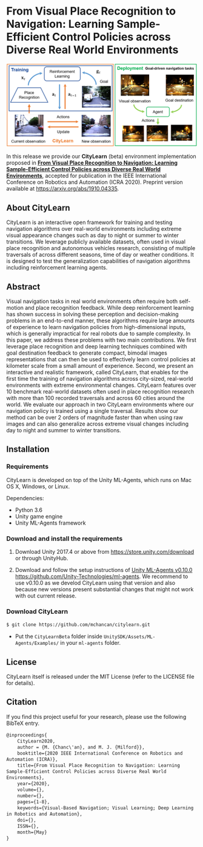 # From Visual Place Recognition to Navigation: Learning Sample-Efficient Control Policies across Diverse Real World Environments

![alt text](readme/citylearn.png "CityLearn")

In this release we provide our **CityLearn** (beta) environment implementation proposed in [**From Visual Place Recognition to Navigation: Learning Sample-Efficient Control Policies across Diverse Real World Environments**](https://arxiv.org/pdf/1910.04335.pdf), accepted for publication in the IEEE International Conference on Robotics and Automation (ICRA 2020). Preprint version available at https://arxiv.org/abs/1910.04335.

## About CityLearn

CityLearn is an interactive open framework for training and testing navigation algorithms over real-world environments including extreme visual appearance changes such as day to night or summer to winter transitions. We leverage publicly available datasets, often used in visual place recognition and autonomous vehicles research, consisting of multiple traversals of across different seasons, time of day or weather conditions. It is designed to test the generalization capabilities of navigation algorithms including reinforcement learning agents.

## Abstract

Visual navigation tasks in real world environments often require both self-motion and place recognition feedback. While deep reinforcement learning has shown success in solving these perception and decision-making problems in an end-to-end manner, these algorithms require large amounts of experience to learn navigation policies from high-dimensional inputs, which is generally impractical for real robots due to sample complexity. In this paper, we address these problems with two main contributions. We first leverage place recognition and deep learning techniques combined with goal destination feedback to generate compact, bimodal images representations that can then be used to effectively learn control policies at kilometer scale from a small amount of experience. Second, we present an interactive and realistic framework, called CityLearn, that enables for the first time the training of navigation algorithms across city-sized, real-world environments with extreme environmental changes. CityLearn features over 10 benchmark real-world datasets often used in place recognition research with more than 100 recorded traversals and across 60 cities around the world. We evaluate our approach in two CityLearn environments where our navigation policy is trained using a single traversal. Results show our method can be over 2 orders of magnitude faster than when using raw images and can also generalize across extreme visual changes including day to night and summer to winter transitions.

## Installation

### Requirements

CityLearn is developed on top of the Unity ML-Agents, which runs on Mac OS X, Windows, or Linux.

Dependencies:

* Python 3.6
* Unity game engine
* Unity ML-Agents framework

### Download and install the requirements

1. Download Unity 2017.4 or above from https://store.unity.com/download or through UnityHub.

2. Download and follow the setup instructions of [Unity ML-Agents v0.10.0](https://github.com/Unity-Technologies/ml-agents/releases/tag/0.10.0) https://github.com/Unity-Technologies/ml-agents. We recommend to use v0.10.0 as we develod CityLearn using that version and also because new versions present substantial changes that might not work with out current release.

### Download CityLearn

  ```bash
  $ git clone https://github.com/mchancan/citylearn.git
  ```
  
  * Put the `CityLearnBeta` folder inside `UnitySDK/Assets/ML-Agents/Examples/` in your `ml-agents` folder.

## License

CityLearn itself is released under the MIT License (refer to the LICENSE file for details).

## Citation

If you find this project useful for your research, please use the following BibTeX entry.

	@inproceedings{
		CityLearn2020,
		author = {M. {Chanc\'an}, and M. J. {Milford}},
		booktitle={2020 IEEE International Conference on Robotics and Automation (ICRA)}, 
		title={From Visual Place Recognition to Navigation: Learning Sample-Efficient Control Policies across Diverse Real World Environments}, 
		year={2020}, 
		volume={}, 
		number={}, 
		pages={1-8}, 
		keywords={Visual-Based Navigation; Visual Learning; Deep Learning in Robotics and Automation},
		doi={},
		ISSN={},
		month={May}
	}
